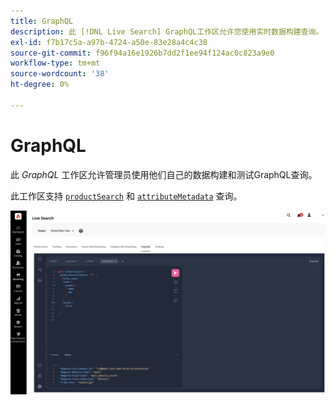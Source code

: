 ```yaml
---
title: GraphQL
description: 此 [!DNL Live Search] GraphQL工作区允许您使用实时数据构建查询。
exl-id: f7b17c5a-a97b-4724-a50e-83e28a4c4c38
source-git-commit: f96f94a16e1926b7dd2f1ee94f124ac0c823a9e0
workflow-type: tm+mt
source-wordcount: '38'
ht-degree: 0%

---
```


# GraphQL

此 *GraphQL* 工作区允许管理员使用他们自己的数据构建和测试GraphQL查询。

此工作区支持 [`productSearch`](https://developer.adobe.com/commerce/services/graphql/live-search/product-search/) 和 [`attributeMetadata`](https://developer.adobe.com/commerce/services/graphql/live-search/attribute-metadata/) 查询。

![GraphQL工作区](assets/graphql.png)
